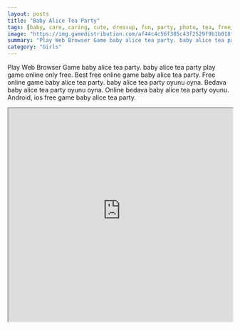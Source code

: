 ```yaml
---
layout: posts
title: "Baby Alice Tea Party"
tags: [baby, care, caring, cute, dressup, fun, party, photo, tea, free, online, games, oyna, game, free, games, play, play, games]
image: "https://img.gamedistribution.com/af44c4c56f385c43f2529f9b1b018f6a.jpg"
summary: "Play Web Browser Game baby alice tea party. baby alice tea party play game online only free. Best free online game baby alice tea party. Free online game baby alice tea party. baby alice tea party oyunu oyna. Bedava baby alice tea party oyunu oyna. Online bedava baby alice tea party oyunu. Android, ios free game baby alice tea party."
category: "Girls"
---
```


Play Web Browser Game baby alice tea party. baby alice tea party play game online only free. Best free online game baby alice tea party. Free online game baby alice tea party. baby alice tea party oyunu oyna. Bedava baby alice tea party oyunu oyna. Online bedava baby alice tea party oyunu. Android, ios free game baby alice tea party.

<iframe width="100%" height="480px;" src="https://flash.gamedistribution.com?game=af44c4c56f385c43f2529f9b1b018f6a"></iframe>
